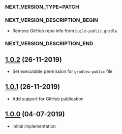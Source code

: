 ### NEXT_VERSION_TYPE=PATCH
### NEXT_VERSION_DESCRIPTION_BEGIN
* Remove GitHub repo info from `build-public.gradle`
### NEXT_VERSION_DESCRIPTION_END
## [1.0.2]() (26-11-2019)

* Set executable permission for `gradlew-public` file

## [1.0.1]() (26-11-2019)

* Add support for GitHub publication

## [1.0.0]() (04-07-2019)

* Initial implementation